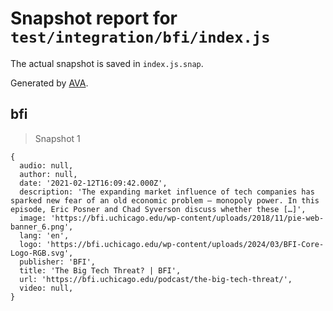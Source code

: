 # Snapshot report for `test/integration/bfi/index.js`

The actual snapshot is saved in `index.js.snap`.

Generated by [AVA](https://avajs.dev).

## bfi

> Snapshot 1

    {
      audio: null,
      author: null,
      date: '2021-02-12T16:09:42.000Z',
      description: 'The expanding market influence of tech companies has sparked new fear of an old economic problem – monopoly power. In this episode, Eric Posner and Chad Syverson discuss whether these […]',
      image: 'https://bfi.uchicago.edu/wp-content/uploads/2018/11/pie-web-banner_6.png',
      lang: 'en',
      logo: 'https://bfi.uchicago.edu/wp-content/uploads/2024/03/BFI-Core-Logo-RGB.svg',
      publisher: 'BFI',
      title: 'The Big Tech Threat? | BFI',
      url: 'https://bfi.uchicago.edu/podcast/the-big-tech-threat/',
      video: null,
    }
